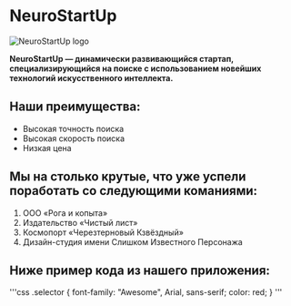 # **NeuroStartUp**


![NeuroStartUp logo](https://camo.githubusercontent.com/79ee96a8b8fa098c44d1ca302006f24d008408a1c22fc13260437214d705a23d/68747470733a2f2f6e65746f6c6f67792d636f64652e6769746875622e696f2f6769742d686f6d65776f726b732f696e74726f64756374696f6e2f6173736574732f6c6f676f2e706e67)

**NeuroStartUp — динамически развивающийся стартап, специализирующийся на поиске с использованием новейших технологий искусственного интеллекта.**
## Наши преимущества:
* Высокая точность поиска
* Высокая скорость поиска
* Низкая цена


## **Мы на столько крутые, что уже успели поработать со следующими команиями:**
 1. ООО «Рога и копыта»
 2. Издательство «Чистый лист»
 3. Космопорт «Черезтерновый Кзвёздный»
 4. Дизайн-студия имени Слишком Известного Персонажа

## **Ниже пример кода из нашего приложения:**
   '''css
    .selector {
      font-family: "Awesome", Arial, sans-serif;
      color: red;
    }
   '''

